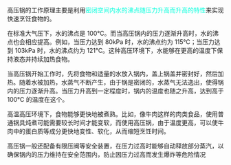高压锅的工作原理主要是利用<font color="#00ffdc">密闭空间内水的沸点随压力升高而升高的特性</font>来实现快速烹饪食物的。

在标准大气压下，水的沸点是 100℃。而当高压锅内的压力逐渐升高时，水的沸点也会相应提高。例如，当压力达到 80kPa 时，水的沸点约为 115℃；当压力达到 103kPa 时，水的沸点约为 121℃。这种高压环境下，水能够在更高的温度下保持液态并持续加热食物。

当高压锅开始工作时，先将食物和适量的水放入锅内，盖上锅盖并密封好，然后加热。随着水被加热，水蒸气不断产生，由于锅是密闭的，水蒸气无法逸出，使得锅内的压力逐渐升高。当压力升高到一定程度时，锅内的温度也随之升高，达到高于 100℃ 的温度在这个。

高温高压环境下，食物能够更快地被煮熟。比如，像牛肉这样的肉类食品，使用普通锅具炖煮可能需要较长时间才能变软，而使用高压锅，由于温度更高，可以使牛肉中的蛋白质等成分更快地变性、软化，从而缩短烹饪时间。

高压锅一般还配备有限压阀等安全装置，在压力过高时能够自动释放部分蒸汽，以确保锅内的压力维持在安全范围内，防止因压力过高而发生爆炸等危险情况